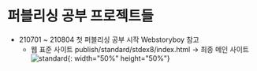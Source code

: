 # 퍼블리싱 공부 프로젝트들

+ 210701 ~ 210804 첫 퍼블리싱 공부 시작
  Webstoryboy 참고
  + 웹 표준 사이트
    publish/standard/stdex8/index.html -> 최종 메인 사이트
    ![standard](https://user-images.githubusercontent.com/57443458/130648367-d873c949-7d0d-42fe-9ba8-b3497ed80fa1.png){: width="50%" height="50%"}

